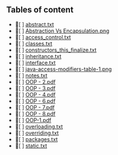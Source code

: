 ## Tables of content
- 📄[ ] [abstract.txt](./abstract.txt)
- 📄[ ] [Abstraction Vs Encapsulation.png](./Abstraction%20Vs%20Encapsulation.png)
- 📄[ ] [access_control.txt](./access_control.txt)
- 📄[ ] [classes.txt](./classes.txt)
- 📄[ ] [constructors_this_finalize.txt](./constructors_this_finalize.txt)
- 📄[ ] [inheritance.txt](./inheritance.txt)
- 📄[ ] [interface.txt](./interface.txt)
- 📄[ ] [java-access-modifiers-table-1.png](./java-access-modifiers-table-1.png)
- 📄[ ] [notes.txt](./notes.txt)
- 📄[ ] [OOP - 2.pdf](./OOP%20-%202.pdf)
- 📄[ ] [OOP - 3.pdf](./OOP%20-%203.pdf)
- 📄[ ] [OOP - 4.pdf](./OOP%20-%204.pdf)
- 📄[ ] [OOP - 6.pdf](./OOP%20-%206.pdf)
- 📄[ ] [OOP - 7.pdf](./OOP%20-%207.pdf)
- 📄[ ] [OOP - 8.pdf](./OOP%20-%208.pdf)
- 📄[ ] [OOP-1.pdf](./OOP-1.pdf)
- 📄[ ] [overloading.txt](./overloading.txt)
- 📄[ ] [overriding.txt](./overriding.txt)
- 📄[ ] [packages.txt](./packages.txt)
- 📄[ ] [static.txt](./static.txt)
